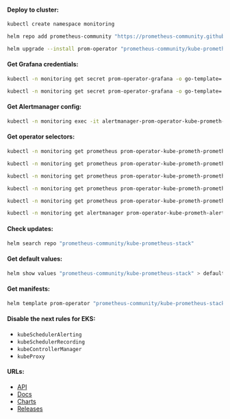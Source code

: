 #### Deploy to cluster:
```bash
kubectl create namespace monitoring
```
```bash
helm repo add prometheus-community "https://prometheus-community.github.io/helm-charts" && helm repo update
```
```bash
helm upgrade --install prom-operator "prometheus-community/kube-prometheus-stack" -f prom-operator-values.yml -n monitoring --version "56.1.0"
```

#### Get Grafana credentials:
```bash
kubectl -n monitoring get secret prom-operator-grafana -o go-template='{{index .data "admin-user" | base64decode}}'
```
```bash
kubectl -n monitoring get secret prom-operator-grafana -o go-template='{{index .data "admin-password" | base64decode}}'
```

#### Get Alertmanager config:
```bash
kubectl -n monitoring exec -it alertmanager-prom-operator-kube-prometh-alertmanager-0 -- cat /etc/alertmanager/config_out/alertmanager.env.yaml
```

#### Get operator selectors:
```bash
kubectl -n monitoring get prometheus prom-operator-kube-prometh-prometheus -o jsonpath='{.spec.podMonitorSelector}'
```
```bash
kubectl -n monitoring get prometheus prom-operator-kube-prometh-prometheus -o jsonpath='{.spec.probeSelector}'
```
```bash
kubectl -n monitoring get prometheus prom-operator-kube-prometh-prometheus -o jsonpath='{.spec.ruleSelector}'
```
```bash
kubectl -n monitoring get prometheus prom-operator-kube-prometh-prometheus -o jsonpath='{.spec.scrapeConfigSelector}'
```
```bash
kubectl -n monitoring get prometheus prom-operator-kube-prometh-prometheus -o jsonpath='{.spec.serviceMonitorSelector}'
```
```bash
kubectl -n monitoring get alertmanager prom-operator-kube-prometh-alertmanager -o jsonpath='{.spec.alertmanagerConfigSelector}'
```

#### Check updates:
```bash
helm search repo "prometheus-community/kube-prometheus-stack"
```

#### Get default values:
```bash
helm show values "prometheus-community/kube-prometheus-stack" > default-values.yml
```

#### Get manifests:
```bash
helm template prom-operator "prometheus-community/kube-prometheus-stack" -f prom-operator-values.yml -n monitoring --version "56.1.0" > manifests.yml
```

#### Disable the next rules for EKS:
- `kubeSchedulerAlerting`
- `kubeSchedulerRecording`
- `kubeControllerManager`
- `kubeProxy`

#### URLs:
- [API](https://prometheus-operator.dev/docs/operator/api/)
- [Docs](https://prometheus-operator.dev/docs/prologue/introduction/)
- [Charts](https://github.com/prometheus-community/helm-charts/tree/main/charts/kube-prometheus-stack)
- [Releases](https://github.com/prometheus-operator/prometheus-operator/releases)
